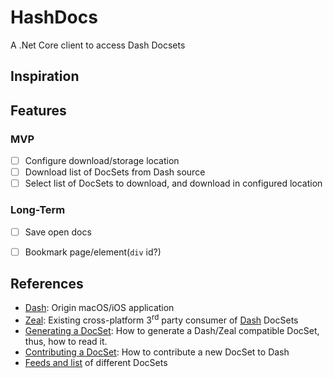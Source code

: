 # HashDocs
A .Net Core client to access Dash Docsets

## Inspiration


## Features

### MVP
* [ ] Configure download/storage location
* [ ] Download list of DocSets from Dash source
* [ ] Select list of DocSets to download, and download in configured location 

### Long-Term
* [ ] Save open docs
* [ ] Bookmark page/element(`div` id?)



## References

* [Dash][]: Origin macOS/iOS application
* [Zeal][]: Existing cross-platform 3<sup>rd</sup> party consumer of [Dash][] DocSets
* [Generating a DocSet](https://kapeli.com/docsets): How to generate a Dash/Zeal compatible DocSet, thus, how to read it.
* [Contributing a DocSet](https://github.com/Kapeli/Dash-User-Contributions#contribute-a-new-docset): How to contribute a new DocSet to Dash
* [Feeds and list][Docset Feeds] of different DocSets

<!-- Link references -->
[Dash]: https://kapeli.com/dash
[Zeal]: https://zealdocs.org/
[Docset Feeds]: https://github.com/Kapeli/feeds